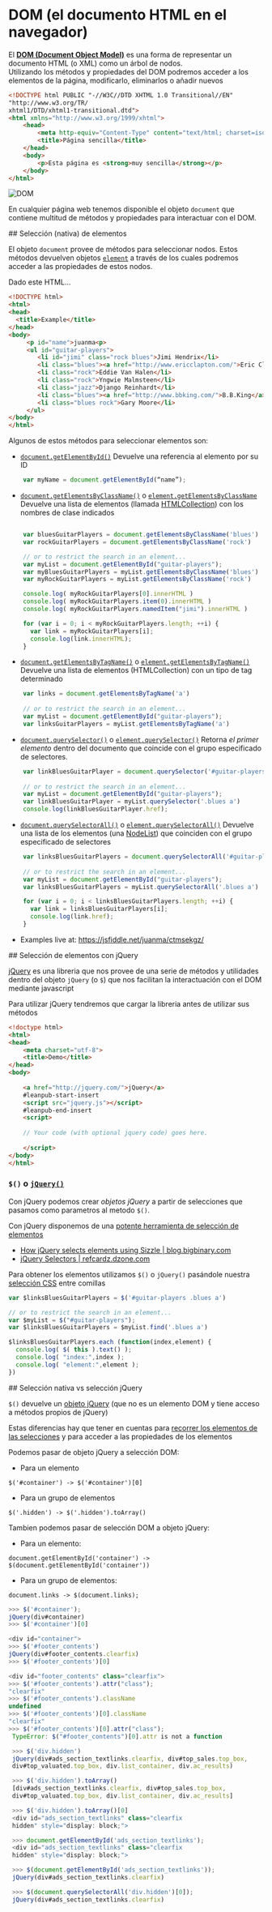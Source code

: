 # DOM (el documento HTML en el navegador)

El **[DOM (Document Object Model)](http://www.w3.org/DOM/)** es una forma de representar un documento HTML (o XML) como un árbol de nodos.  
Utilizando los métodos y propiedades del DOM podremos acceder a los elementos de la página, modificarlo, eliminarlos o añadir nuevos

```html
<!DOCTYPE html PUBLIC "-//W3C//DTD XHTML 1.0 Transitional//EN"
"http://www.w3.org/TR/
xhtml1/DTD/xhtml1-transitional.dtd">
<html xmlns="http://www.w3.org/1999/xhtml">
    <head>
        <meta http-equiv="Content-Type" content="text/html; charset=iso-8859-1" />
        <title>Página sencilla</title>
    </head>
    <body>
        <p>Esta página es <strong>muy sencilla</strong></p>
    </body>
</html>
```

![DOM](images/dom.png)

En cualquier página web tenemos disponible el objeto `document` que contiene multitud de métodos y propiedades para interactuar con el DOM. 

## Selección (nativa) de elementos 

El objeto `document` provee de métodos para seleccionar nodos. Estos métodos devuelven objetos [`element`](https://developer.mozilla.org/es/docs/Web/API/Element) a través de los cuales podremos acceder a las propiedades de estos nodos.

Dado este HTML...

```html
<!DOCTYPE html>
<html>
<head>
  <title>Example</title>
</head>
<body>
     <p id="name">juanma<p>
     <ul id="guitar-players">
        <li id="jimi" class="rock blues">Jimi Hendrix</li>
        <li class="blues"><a href="http://www.ericclapton.com/">Eric Clapton</a>a></li>
        <li class="rock">Eddie Van Halen</li>
        <li class="rock">Yngwie Malmsteen</li>
        <li class="jazz">Django Reinhardt</li>
        <li class="blues"><a href="http://www.bbking.com/">B.B.King</a></li>
        <li class="blues rock">Gary Moore</li>
     </ul>
</body>
</html>
```

Algunos de estos métodos para seleccionar elementos son:

- [`document.getElementById()`](https://developer.mozilla.org/es/docs/Web/API/Document/getElementById) Devuelve una referencia al elemento por su ID

```javascript
    var myName = document.getElementById(“name”);
```

- [`document.getElementsByClassName()`](https://developer.mozilla.org/es/docs/Web/API/Document/getElementsByClassName) o [`element.getElementsByClassName`](https://developer.mozilla.org/en-US/docs/Web/API/Element/getElementsByClassName) Devuelve una lista de elementos (llamada [HTMLCollection](https://developer.mozilla.org/es/docs/Web/API/HTMLCollection)) con los nombres de clase indicados

```javascript

    var bluesGuitarPlayers = document.getElementsByClassName('blues')
    var rockGuitarPlayers = document.getElementsByClassName('rock')

    // or to restrict the search in an element...
    var myList = document.getElementById("guitar-players");
    var myBluesGuitarPlayers = myList.getElementsByClassName('blues')
    var myRockGuitarPlayers = myList.getElementsByClassName('rock')

    console.log( myRockGuitarPlayers[0].innerHTML )
    console.log( myRockGuitarPlayers.item(0).innerHTML )
    console.log( myRockGuitarPlayers.namedItem("jimi").innerHTML )

    for (var i = 0; i < myRockGuitarPlayers.length; ++i) {
      var link = myRockGuitarPlayers[i];  
      console.log(link.innerHTML);
    }

```

- [`document.getElementsByTagName()`](https://developer.mozilla.org/en-US/docs/Web/API/Document/getElementsByTagName) o [`element.getElementsByTagName()`](https://developer.mozilla.org/en-US/docs/Web/API/Element/getElementsByTagName) Devuelve una lista de elementos (HTMLCollection) con un tipo de tag determinado

```javascript
    var links = document.getElementsByTagName('a')
    
    // or to restrict the search in an element...
    var myList = document.getElementById("guitar-players");
    var linksGuitarPlayers = myList.getElementsByTagName('a')
```

- [`document.querySelector()`](https://developer.mozilla.org/es/docs/Web/API/Document/querySelector) o [`element.querySelector()`](https://developer.mozilla.org/en-US/docs/Web/API/Element/querySelector) Retorna _el primer elemento_ dentro del documento que coincide con el grupo especificado de selectores.

```javascript
    var linkBluesGuitarPlayer = document.querySelector('#guitar-players .blues a')
    
    // or to restrict the search in an element...
    var myList = document.getElementById("guitar-players");
    var linkBluesGuitarPlayer = myList.querySelector('.blues a')
    console.log(linkBluesGuitarPlayer.href);
```

- [`document.querySelectorAll()`](https://developer.mozilla.org/en-US/docs/Web/API/Document/querySelectorAll) o [`element.querySelectorAll()`](https://developer.mozilla.org/en-US/docs/Web/API/Element/querySelectorAll) Devuelve una lista de los elementos (una [NodeList](https://developer.mozilla.org/es/docs/Web/API/NodeList)) que coinciden con el grupo especificado de selectores

```javascript
    var linksBluesGuitarPlayers = document.querySelectorAll('#guitar-players .blues a')
    
    // or to restrict the search in an element...
    var myList = document.getElementById("guitar-players");
    var linksBluesGuitarPlayers = myList.querySelectorAll('.blues a')

    for (var i = 0; i < linksBluesGuitarPlayers.length; ++i) {
      var link = linksBluesGuitarPlayers[i];  
      console.log(link.href);
    }
```

- Examples live at: https://jsfiddle.net/juanma/ctmsekgz/

## Selección de elementos con jQuery

[jQuery](https://jquery.com/) es una libreria que nos provee de una serie de métodos y utilidades dentro del objeto `jQuery` (o `$`) que nos facilitan la interactuación con el DOM mediante javascript

Para utilizar jQuery tendremos que cargar la libreria antes de utilizar sus métodos

```html
<!doctype html>
<html>
<head>
    <meta charset="utf-8">
    <title>Demo</title>
</head>
<body>
    
    <a href="http://jquery.com/">jQuery</a>
    #leanpub-start-insert
    <script src="jquery.js"></script>
    #leanpub-end-insert
    <script>
 
    // Your code (with optional jquery code) goes here.
 
    </script>
</body>
</html>
```

### `$()` o [`jQuery()`](http://api.jquery.com/jQuery/)

Con jQuery podemos crear _objetos jQuery_ a partir de selecciones que pasamos como parametros al metodo `$()`. 

Con jQuery disponemos de una [potente herramienta de selección de elementos](https://learn.jquery.com/using-jquery-core/selecting-elements/)
 
- [How jQuery selects elements using Sizzle | blog.bigbinary.com](http://blog.bigbinary.com/2010/02/15/how-jquery-selects-elements-using-sizzle.html)  
- [jQuery Selectors | refcardz.dzone.com](http://refcardz.dzone.com/refcardz/jquery-selectors)

Para obtener los elementos utilizamos `$()` o `jQuery()` pasándole nuestra [selección CSS](http://api.jquery.com/category/selectors/) entre comillas

```javascript
var $linksBluesGuitarPlayers = $('#guitar-players .blues a')

// or to restrict the search in an element...
var $myList = $("#guitar-players");
var $linksBluesGuitarPlayers = $myList.find('.blues a')

$linksBluesGuitarPlayers.each (function(index,element) {
  console.log( $( this ).text() );
  console.log( "index:",index );
  console.log( "element:",element );
})
```

## Selección nativa vs selección jQuery

`$()` devuelve un [objeto jQuery](http://api.jquery.com/Types/#jQuery) (que no es un elemento DOM y tiene acceso a métodos propios de jQuery)

Estas diferencias hay que tener en cuentas para [recorrer los elementos de las selecciones](https://learn.jquery.com/using-jquery-core/iterating/) y para acceder a las propiedades de los elementos

Podemos pasar de objeto jQuery a selección DOM: 

- Para un elemento

`$('#container') -> $('#container')[0]`

- Para un grupo de elementos

`$('.hidden') -> $('.hidden').toArray()` 

Tambien podemos pasar de selección DOM a objeto jQuery:

- Para un elemento: 

`document.getElementById('container') -> $(document.getElementById('container'))`

- Para un grupo de elementos: 

`document.links -> $(document.links);`

```javascript
>>> $('#container');
jQuery(div#container)
>>> $('#container')[0]

<div id="container">
>>> $('#footer_contents')
jQuery(div#footer_contents.clearfix)
>>> $('#footer_contents')[0]

<div id="footer_contents" class="clearfix">
>>> $('#footer_contents').attr("class");
"clearfix"
>>> $('#footer_contents').className
undefined
>>> $('#footer_contents')[0].className
"clearfix"
>>> $('#footer_contents')[0].attr("class");
 TypeError: $("#footer_contents")[0].attr is not a function

 >>> $('div.hidden')
 jQuery(div#ads_section_textlinks.clearfix, div#top_sales.top_box,
 div#top_valuated.top_box, div.list_container, div.ac_results)

 >>> $('div.hidden').toArray()
 [div#ads_section_textlinks.clearfix, div#top_sales.top_box,
 div#top_valuated.top_box, div.list_container, div.ac_results]

 >>> $('div.hidden').toArray()[0]
 <div id="ads_section_textlinks" class="clearfix
 hidden" style="display: block;">

 >>> document.getElementById('ads_section_textlinks');
 <div id="ads_section_textlinks" class="clearfix
 hidden" style="display: block;">

 >>> $(document.getElementById('ads_section_textlinks'));
 jQuery(div#ads_section_textlinks.clearfix)

 >>> $(document.querySelectorAll('div.hidden')[0]);
 jQuery(div#ads_section_textlinks.clearfix)
```







